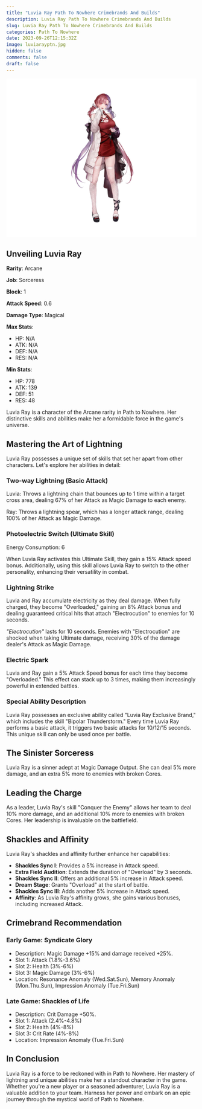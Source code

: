 ```yaml
---
title: "Luvia Ray Path To Nowhere Crimebrands And Builds"
description: Luvia Ray Path To Nowhere Crimebrands And Builds
slug: Luvia Ray Path To Nowhere Crimebrands And Builds
categories: Path To Nowhere
date: 2023-09-26T12:15:32Z
image: luviarayptn.jpg
hidden: false
comments: false
draft: false
---
```


![luvia ray crimebrands](luviarayptn.jpg)

## Unveiling Luvia Ray

**Rarity**: Arcane

**Job**: Sorceress

**Block**: 1

**Attack Speed**: 0.6

**Damage Type**: Magical

**Max Stats**:
- HP: N/A
- ATK: N/A
- DEF: N/A
- RES: N/A

**Min Stats**:
- HP: 778
- ATK: 139
- DEF: 51
- RES: 48

Luvia Ray is a character of the Arcane rarity in Path to Nowhere. Her distinctive skills and abilities make her a formidable force in the game's universe.

## Mastering the Art of Lightning

Luvia Ray possesses a unique set of skills that set her apart from other characters. Let's explore her abilities in detail:

### Two-way Lightning (Basic Attack)

Luvia: Throws a lightning chain that bounces up to 1 time within a target cross area, dealing 67% of her Attack as Magic Damage to each enemy.

Ray: Throws a lightning spear, which has a longer attack range, dealing 100% of her Attack as Magic Damage.

### Photoelectric Switch (Ultimate Skill)

Energy Consumption: 6

When Luvia Ray activates this Ultimate Skill, they gain a 15% Attack speed bonus. Additionally, using this skill allows Luvia Ray to switch to the other personality, enhancing their versatility in combat.

### Lightning Strike

Luvia and Ray accumulate electricity as they deal damage. When fully charged, they become "Overloaded," gaining an 8% Attack bonus and dealing guaranteed critical hits that attach "Electrocution" to enemies for 10 seconds.

*"Electrocution"* lasts for 10 seconds. Enemies with "Electrocution" are shocked when taking Ultimate damage, receiving 30% of the damage dealer's Attack as Magic Damage.

### Electric Spark

Luvia and Ray gain a 5% Attack Speed bonus for each time they become "Overloaded." This effect can stack up to 3 times, making them increasingly powerful in extended battles.

### Special Ability Description

Luvia Ray possesses an exclusive ability called "Luvia Ray Exclusive Brand," which includes the skill "Bipolar Thunderstorm." Every time Luvia Ray performs a basic attack, it triggers two basic attacks for 10/12/15 seconds. This unique skill can only be used once per battle.

## The Sinister Sorceress

Luvia Ray is a sinner adept at Magic Damage Output. She can deal 5% more damage, and an extra 5% more to enemies with broken Cores.

## Leading the Charge

As a leader, Luvia Ray's skill "Conquer the Enemy" allows her team to deal 10% more damage, and an additional 10% more to enemies with broken Cores. Her leadership is invaluable on the battlefield.

## Shackles and Affinity

Luvia Ray's shackles and affinity further enhance her capabilities:

- **Shackles Sync I**: Provides a 5% increase in Attack speed.
- **Extra Field Audition**: Extends the duration of "Overload" by 3 seconds.
- **Shackles Sync II**: Offers an additional 5% increase in Attack speed.
- **Dream Stage**: Grants "Overload" at the start of battle.
- **Shackles Sync III**: Adds another 5% increase in Attack speed.
- **Affinity**: As Luvia Ray's affinity grows, she gains various bonuses, including increased Attack.

## Crimebrand Recommendation

### Early Game: Syndicate Glory

- Description: Magic Damage +15% and damage received +25%.
- Slot 1: Attack (1.8%-3.6%)
- Slot 2: Health (3%-6%)
- Slot 3: Magic Damage (3%-6%)
- Location: Resonance Anomaly (Wed.Sat.Sun), Memory Anomaly (Mon.Thu.Sun), Impression Anomaly (Tue.Fri.Sun)

### Late Game: Shackles of Life

- Description: Crit Damage +50%.
- Slot 1: Attack (2.4%-4.8%)
- Slot 2: Health (4%-8%)
- Slot 3: Crit Rate (4%-8%)
- Location: Impression Anomaly (Tue.Fri.Sun)

## In Conclusion

Luvia Ray is a force to be reckoned with in Path to Nowhere. Her mastery of lightning and unique abilities make her a standout character in the game. Whether you're a new player or a seasoned adventurer, Luvia Ray is a valuable addition to your team. Harness her power and embark on an epic journey through the mystical world of Path to Nowhere.